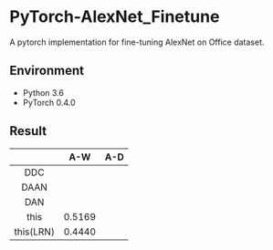# PyTorch-AlexNet_Finetune

A pytorch implementation for fine-tuning AlexNet on Office dataset.

## Environment

- Python 3.6
- PyTorch 0.4.0

## Result

|                |   A-W   |   A-D   |
| :------------: | :-----: | :-----: |
| DDC            |         |         |
| DAAN           |         |         |
| DAN            |         |         |
| this           | 0.5169  |         |
| this(LRN)      | 0.4440  |         |